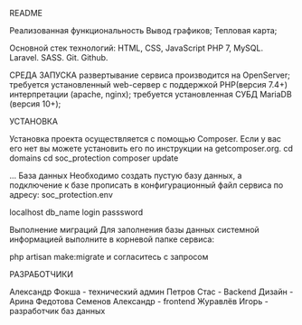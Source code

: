 README

Реализованная функциональность
Вывод графиков;
Тепловая карта;

Основной стек технологий:
HTML, CSS, JavaScript
PHP 7, MySQL.
Laravel.
SASS.
Git.
Github.

СРЕДА ЗАПУСКА
развертывание сервиса производится на OpenServer;
требуется установленный web-сервер с поддержкой PHP(версия 7.4+) интерпретации (apache, nginx);
требуется установленная СУБД MariaDB (версия 10+);

УСТАНОВКА

Установка проекта осуществляется с помощью Composer. Если у вас его нет вы можете установить его по инструкции на getcomposer.org.
cd domains
cd soc_protection
composer update 

...
База данных
Необходимо создать пустую базу данных, а подключение к базе прописать в конфигурационный файл сервиса по адресу: soc_protection\.env

localhost 
db_name
login
passsword


Выполнение миграций
Для заполнения базы данных системной информацией выполните в корневой папке сервиса:

php artisan make:migrate
и согласитесь с запросом

РАЗРАБОТЧИКИ

Александр Фокша - технический админ
Петров Стас - Backend 
Дизайн - Арина Федотова
Семенов Александр - frontend
Журавлёв Игорь - разработчик баз данных





